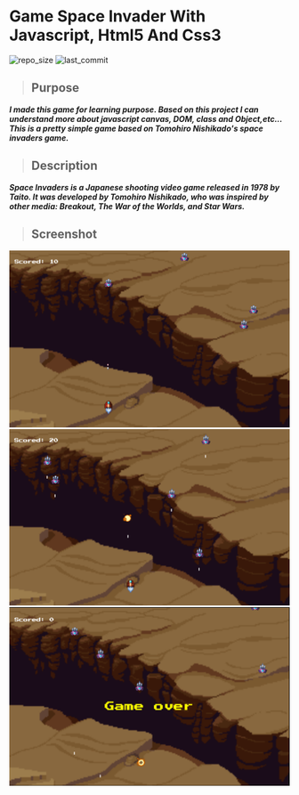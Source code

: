 # Game Space Invader With Javascript, Html5 And Css3
![repo_size](https://img.shields.io/github/repo-size/hoaianh255/space-invaders)
![last_commit](https://img.shields.io/github/last-commit/hoaianh255/space-invaders)
> ## Purpose
***I made this game for learning purpose. Based on this project I can understand more about javascript canvas, DOM, class and Object,etc... This is a pretty simple game based on Tomohiro Nishikado's space invaders game.***

> ## Description
***Space Invaders is a Japanese shooting video game released in 1978 by Taito. It was developed by Tomohiro Nishikado, who was inspired by other media: Breakout, The War of the Worlds, and Star Wars.***
> ## Screenshot
![screenshort_1](./screenshort-1.png)
![screenshort_2](./screenshort-2.png)
![screenshort_3](./screenshort-3.PNG)
